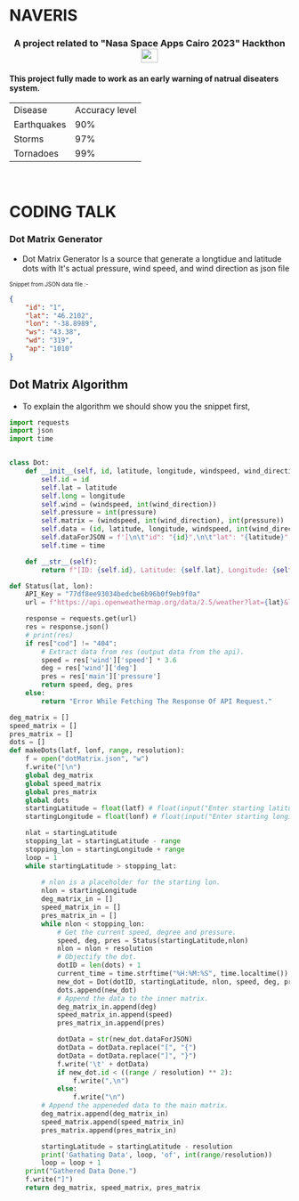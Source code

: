 # NAVERIS
<h3 align="center">A project related to "Nasa Space Apps Cairo 2023" Hackthon <img src="https://png.pngtree.com/png-vector/20191113/ourmid/pngtree-winning-gold-cup-icon-flat-style-png-image_1977410.jpg" height = "25" width = "30"></img></h3>

<h4>This project fully made to work as an early warning of natrual diseaters system.</h4>
<table >
  <tr>
    <td>
      Disease
    </td>
    <td>
    Accuracy level
    </td>
  </tr>
  <tr>
    <td>
      Earthquakes
    </td>
    <td>
      90%
    </td>
    <tr>
    <td>
      Storms
    </td>
    <td>
      97%
    </td>
    <tr>
    <td>
      Tornadoes
    </td>
    <td>
      99%
    </td>
    </tr>
  </tr>
</table>
<br>
<h1>CODING TALK</h1>
<h3>Dot Matrix Generator</h3>

- Dot Matrix Generator Is a source that generate a longtidue and latitude dots with It's actual pressure, wind speed, and wind direction as json file

<font size="-3">Snippet from JSON data file :-</font>
```JSON
{
	"id": "1",
	"lat": "46.2102",
	"lon": "-38.8989",
	"ws": "43.38",
	"wd": "319",
	"ap": "1010"
}
```

<h2>Dot Matrix Algorithm</h2>

- To explain the algorithm we should show you the snippet first,

```python
import requests
import json
import time


class Dot:
    def __init__(self, id, latitude, longitude, windspeed, wind_direction, pressure, time):
        self.id = id
        self.lat = latitude
        self.long = longitude
        self.wind = (windspeed, int(wind_direction))
        self.pressure = int(pressure)
        self.matrix = (windspeed, int(wind_direction), int(pressure))
        self.data = (id, latitude, longitude, windspeed, int(wind_direction), int(pressure))
        self.dataForJSON = f'[\n\t"id": "{id}",\n\t"lat": "{latitude}",\n\t"lon": "{longitude}",\n\t"ws": "{round(windspeed,2)}",\n\t"wd": "{int(wind_direction)}",\n\t"ap": "{int(pressure)}"\n\t"tm": "{time}"\n]'
        self.time = time

    def __str__(self):
        return f"[ID: {self.id}, Latitude: {self.lat}, Longitude: {self.long}, Wind Speed: {self.wind[0]}, Wind Direction: {self.wind[1]}, Pressure: {self.pressure}, Time: {self.time}]"

def Status(lat, lon):
    API_Key = "77df8ee93034bedcbe6b96b0f9eb9f0a"
    url = f"https://api.openweathermap.org/data/2.5/weather?lat={lat}&lon={lon}&appid={API_Key}"

    response = requests.get(url)
    res = response.json()
    # print(res)
    if res["cod"] != "404":
        # Extract data from res (output data from the api).
        speed = res['wind']['speed'] * 3.6
        deg = res['wind']['deg']
        pres = res['main']['pressure']
        return speed, deg, pres
    else:
        return "Error While Fetching The Response Of API Request."

deg_matrix = []
speed_matrix = []
pres_matrix = []
dots = []
def makeDots(latf, lonf, range, resolution):
    f = open("dotMatrix.json", "w")
    f.write("[\n")
    global deg_matrix
    global speed_matrix
    global pres_matrix
    global dots
    startingLatitude = float(latf) # float(input("Enter starting latitude: "))
    startingLongitude = float(lonf) # float(input("Enter starting longitude: "))

    nlat = startingLatitude
    stopping_lat = startingLatitude - range
    stopping_lon = startingLongitude + range
    loop = 1
    while startingLatitude > stopping_lat:
        
        # nlon is a placeholder for the starting lon.
        nlon = startingLongitude
        deg_matrix_in = []
        speed_matrix_in = []
        pres_matrix_in = []
        while nlon < stopping_lon:
            # Get the current speed, degree and pressure.
            speed, deg, pres = Status(startingLatitude,nlon)
            nlon = nlon + resolution
            # Objectify the dot.
            dotID = len(dots) + 1
            current_time = time.strftime("%H:%M:%S", time.localtime())
            new_dot = Dot(dotID, startingLatitude, nlon, speed, deg, pres, current_time)
            dots.append(new_dot)         
            # Append the data to the inner matrix.
            deg_matrix_in.append(deg)
            speed_matrix_in.append(speed)
            pres_matrix_in.append(pres)

            dotData = str(new_dot.dataForJSON)
            dotData = dotData.replace("[", "{")
            dotData = dotData.replace("]", "}")
            f.write('\t' + dotData)
            if new_dot.id < ((range / resolution) ** 2):
                f.write(",\n")
            else:
                f.write("\n") 
        # Append the appeneded data to the main matrix.
        deg_matrix.append(deg_matrix_in)
        speed_matrix.append(speed_matrix_in)
        pres_matrix.append(pres_matrix_in)

        startingLatitude = startingLatitude - resolution
        print('Gathating Data', loop, 'of', int(range/resolution))
        loop = loop + 1
    print("Gathered Data Done.")
    f.write("]")
    return deg_matrix, speed_matrix, pres_matrix
```

